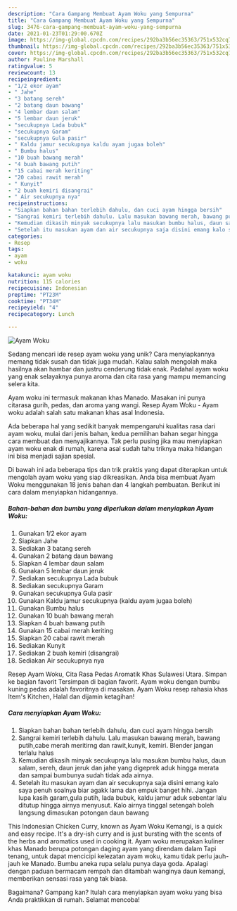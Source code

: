 ```yaml
---
description: "Cara Gampang Membuat Ayam Woku yang Sempurna"
title: "Cara Gampang Membuat Ayam Woku yang Sempurna"
slug: 3476-cara-gampang-membuat-ayam-woku-yang-sempurna
date: 2021-01-23T01:29:00.670Z
image: https://img-global.cpcdn.com/recipes/292ba3b56ec35363/751x532cq70/ayam-woku-foto-resep-utama.jpg
thumbnail: https://img-global.cpcdn.com/recipes/292ba3b56ec35363/751x532cq70/ayam-woku-foto-resep-utama.jpg
cover: https://img-global.cpcdn.com/recipes/292ba3b56ec35363/751x532cq70/ayam-woku-foto-resep-utama.jpg
author: Pauline Marshall
ratingvalue: 5
reviewcount: 13
recipeingredient:
- "1/2 ekor ayam"
- " Jahe"
- "3 batang sereh"
- "2 batang daun bawang"
- "4 lembar daun salam"
- "5 lembar daun jeruk"
- "secukupnya Lada bubuk"
- "secukupnya Garam"
- "secukupnya Gula pasir"
- " Kaldu jamur secukupnya kaldu ayam jugaa boleh"
- " Bumbu halus"
- "10 buah bawang merah"
- "4 buah bawang putih"
- "15 cabai merah keriting"
- "20 cabai rawit merah"
- " Kunyit"
- "2 buah kemiri disangrai"
- " Air secukupnya nya"
recipeinstructions:
- "Siapkan bahan bahan terlebih dahulu, dan cuci ayam hingga bersih"
- "Sangrai kemiri terlebih dahulu. Lalu masukan bawang merah, bawang putih,cabe merah meritirng dan rawit,kunyit, kemiri. Blender jangan terlalu halus"
- "Kemudian dikasih minyak secukupnya lalu masukan bumbu halus, daun salam, sereh, daun jeruk dan jahe yang digeprek aduk hingga merata dan sampai bumbunya sudah tidak ada airnya."
- "Setelah itu masukan ayam dan air secukupnya saja disini emang kalo saya penuh soalnya biar agakk lama dan empuk banget hihi. Jangan lupa kasih garam,gula putih, lada bubuk, kaldu jamur aduk sebentar lalu ditutup hingga airnya menyusut. Kalo airnya tinggal setengah boleh langsung dimasukan potongan daun bawang"
categories:
- Resep
tags:
- ayam
- woku

katakunci: ayam woku 
nutrition: 115 calories
recipecuisine: Indonesian
preptime: "PT23M"
cooktime: "PT34M"
recipeyield: "4"
recipecategory: Lunch

---
```



![Ayam Woku](https://img-global.cpcdn.com/recipes/292ba3b56ec35363/751x532cq70/ayam-woku-foto-resep-utama.jpg)

Sedang mencari ide resep ayam woku yang unik? Cara menyiapkannya memang tidak susah dan tidak juga mudah. Kalau salah mengolah maka hasilnya akan hambar dan justru cenderung tidak enak. Padahal ayam woku yang enak selayaknya punya aroma dan cita rasa yang mampu memancing selera kita.

Ayam woku ini termasuk makanan khas Manado. Masakan ini punya citarasa gurih, pedas, dan aroma yang wangi. Resep Ayam Woku - Ayam woku adalah salah satu makanan khas asal Indonesia.

Ada beberapa hal yang sedikit banyak mempengaruhi kualitas rasa dari ayam woku, mulai dari jenis bahan, kedua pemilihan bahan segar hingga cara membuat dan menyajikannya. Tak perlu pusing jika mau menyiapkan ayam woku enak di rumah, karena asal sudah tahu triknya maka hidangan ini bisa menjadi sajian spesial.


Di bawah ini ada beberapa tips dan trik praktis yang dapat diterapkan untuk mengolah ayam woku yang siap dikreasikan. Anda bisa membuat Ayam Woku menggunakan 18 jenis bahan dan 4 langkah pembuatan. Berikut ini cara dalam menyiapkan hidangannya.

<!--inarticleads1-->

##### Bahan-bahan dan bumbu yang diperlukan dalam menyiapkan Ayam Woku:

1. Gunakan 1/2 ekor ayam
1. Siapkan  Jahe
1. Sediakan 3 batang sereh
1. Gunakan 2 batang daun bawang
1. Siapkan 4 lembar daun salam
1. Gunakan 5 lembar daun jeruk
1. Sediakan secukupnya Lada bubuk
1. Sediakan secukupnya Garam
1. Gunakan secukupnya Gula pasir
1. Gunakan  Kaldu jamur secukupnya (kaldu ayam jugaa boleh)
1. Gunakan  Bumbu halus
1. Gunakan 10 buah bawang merah
1. Siapkan 4 buah bawang putih
1. Gunakan 15 cabai merah keriting
1. Siapkan 20 cabai rawit merah
1. Sediakan  Kunyit
1. Sediakan 2 buah kemiri (disangrai)
1. Sediakan  Air secukupnya nya


Resep Ayam Woku, Cita Rasa Pedas Aromatik Khas Sulawesi Utara. Simpan ke bagian favorit Tersimpan di bagian favorit. Ayam woku dengan bumbu kuning pedas adalah favoritnya di masakan. Ayam Woku resep rahasia khas Item&#39;s Kitchen, Halal dan dijamin ketagihan! 

<!--inarticleads2-->

##### Cara menyiapkan Ayam Woku:

1. Siapkan bahan bahan terlebih dahulu, dan cuci ayam hingga bersih
1. Sangrai kemiri terlebih dahulu. Lalu masukan bawang merah, bawang putih,cabe merah meritirng dan rawit,kunyit, kemiri. Blender jangan terlalu halus
1. Kemudian dikasih minyak secukupnya lalu masukan bumbu halus, daun salam, sereh, daun jeruk dan jahe yang digeprek aduk hingga merata dan sampai bumbunya sudah tidak ada airnya.
1. Setelah itu masukan ayam dan air secukupnya saja disini emang kalo saya penuh soalnya biar agakk lama dan empuk banget hihi. Jangan lupa kasih garam,gula putih, lada bubuk, kaldu jamur aduk sebentar lalu ditutup hingga airnya menyusut. Kalo airnya tinggal setengah boleh langsung dimasukan potongan daun bawang


This Indonesian Chicken Curry, known as Ayam Woku Kemangi, is a quick and easy recipe. It&#39;s a dry-ish curry and is just bursting with the scents of the herbs and aromatics used in cooking it. Ayam woku merupakan kuliner khas Manado berupa potongan daging ayam yang direndam dalam Tapi tenang, untuk dapat mencicipi kelezatan ayam woku, kamu tidak perlu jauh-jauh ke Manado. Bumbu aneka rupa selalu punya daya goda. Apalagi dengan paduan bermacam rempah dan ditambah wanginya daun kemangi, memberikan sensasi rasa yang tak biasa. 

Bagaimana? Gampang kan? Itulah cara menyiapkan ayam woku yang bisa Anda praktikkan di rumah. Selamat mencoba!
